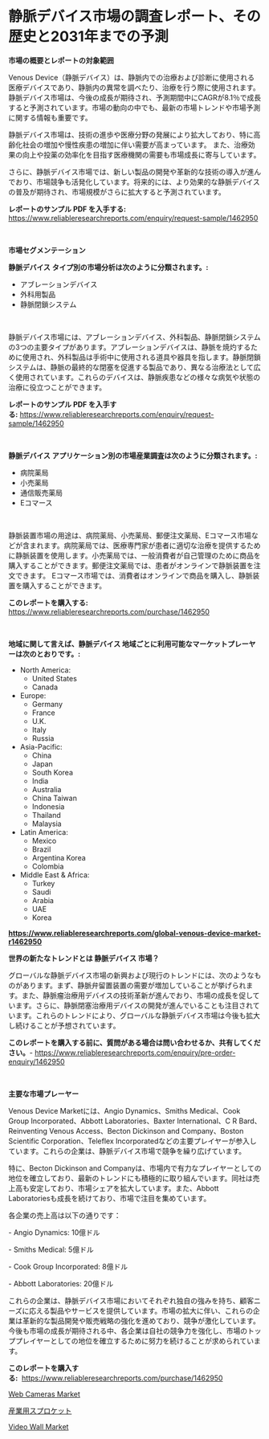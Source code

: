 <p><h1>静脈デバイス市場の調査レポート、その歴史と2031年までの予測</h1></p><p><strong>市場の概要とレポートの対象範囲</strong></p>
<p><p>Venous Device（静脈デバイス）は、静脈内での治療および診断に使用される医療デバイスであり、静脈内の異常を調べたり、治療を行う際に使用されます。 静脈デバイス市場は、今後の成長が期待され、予測期間中にCAGRが8.1％で成長すると予測されています。市場の動向の中でも、最新の市場トレンドや市場予測に関する情報も重要です。</p><p>静脈デバイス市場は、技術の進歩や医療分野の発展により拡大しており、特に高齢化社会の増加や慢性疾患の増加に伴い需要が高まっています。 また、治療効果の向上や投薬の効率化を目指す医療機関の需要も市場成長に寄与しています。</p><p>さらに、静脈デバイス市場では、新しい製品の開発や革新的な技術の導入が進んでおり、市場競争も活発化しています。将来的には、より効果的な静脈デバイスの普及が期待され、市場規模がさらに拡大すると予測されています。</p></p>
<p><strong>レポートのサンプル PDF を入手する:</strong> <a href="https://www.reliableresearchreports.com/enquiry/request-sample/1462950">https://www.reliableresearchreports.com/enquiry/request-sample/1462950</a></p>
<p>&nbsp;</p>
<p><strong>市場セグメンテーション</strong></p>
<p><strong>静脈デバイス タイプ別の市場分析は次のように分類されます。:</strong></p>
<p><ul><li>アブレーションデバイス</li><li>外科用製品</li><li>静脈閉鎖システム</li></ul></p>
<p>&nbsp;</p>
<p><p>静脈デバイス市場には、アブレーションデバイス、外科製品、静脈閉鎖システムの3つの主要タイプがあります。アブレーションデバイスは、静脈を焼灼するために使用され、外科製品は手術中に使用される道具や器具を指します。静脈閉鎖システムは、静脈の最終的な閉塞を促進する製品であり、異なる治療法として広く使用されています。これらのデバイスは、静脈疾患などの様々な病気や状態の治療に役立つことができます。</p></p>
<p><strong>レポートのサンプル PDF を入手する:</strong>&nbsp;<a href="https://www.reliableresearchreports.com/enquiry/request-sample/1462950">https://www.reliableresearchreports.com/enquiry/request-sample/1462950</a></p>
<p>&nbsp;</p>
<p><strong> 静脈デバイス アプリケーション別の市場産業調査は次のように分類されます。:</strong></p>
<p><ul><li>病院薬局</li><li>小売薬局</li><li>通信販売薬局</li><li>Eコマース</li></ul></p>
<p>&nbsp;</p>
<p><p>静脈装置市場の用途は、病院薬局、小売薬局、郵便注文薬局、Eコマース市場などが含まれます。病院薬局では、医療専門家が患者に適切な治療を提供するために静脈装置を使用します。小売薬局では、一般消費者が自己管理のために商品を購入することができます。郵便注文薬局では、患者がオンラインで静脈装置を注文できます。 Eコマース市場では、消費者はオンラインで商品を購入し、静脈装置を購入することができます。</p></p>
<p><strong>このレポートを購入する:</strong>&nbsp; <a href="https://www.reliableresearchreports.com/purchase/1462950">https://www.reliableresearchreports.com/purchase/1462950</a></p>
<p>&nbsp;</p>
<p><strong>地域に関して言えば、静脈デバイス 地域ごとに利用可能なマーケットプレーヤーは次のとおりです。:</strong></p>
<p><ul>
    <li>
        North America:
        <ul>
            <li>United States</li>
            <li>Canada</li>
        </ul>
    </li>
    <li>
        Europe:
        <ul>
            <li>Germany</li>
            <li>France</li>
            <li>U.K.</li>
            <li>Italy</li>
            <li>Russia</li>
        </ul>
    </li>
    <li>
        Asia-Pacific:
        <ul>
            <li>China</li>
            <li>Japan</li>
            <li>South Korea</li>
            <li>India</li>
            <li>Australia</li>
            <li>China Taiwan</li>
            <li>Indonesia</li>
            <li>Thailand</li>
            <li>Malaysia</li>
        </ul>
    </li>
    <li>
        Latin America:
        <ul>
            <li>Mexico</li>
            <li>Brazil</li>
            <li>Argentina Korea</li>
            <li>Colombia</li>
        </ul>
    </li>
    <li>
        Middle East & Africa:
        <ul>
            <li>Turkey</li>
            <li>Saudi</li>
            <li>Arabia</li>
            <li>UAE</li>
            <li>Korea</li>
        </ul>
    </li>
    </ul></p>
<p><strong><a href="https://www.reliableresearchreports.com/global-venous-device-market-r1462950">https://www.reliableresearchreports.com/global-venous-device-market-r1462950</a></strong>&nbsp;</p>
<p><strong>世界の新たなトレンドとは 静脈デバイス 市場？</strong></p>
<p><p>グローバルな静脈デバイス市場の新興および現行のトレンドには、次のようなものがあります。まず、静脈弁留置装置の需要が増加していることが挙げられます。また、静脈瘤治療用デバイスの技術革新が進んでおり、市場の成長を促しています。さらに、静脈閉塞治療用デバイスの開発が進んでいることも注目されています。これらのトレンドにより、グローバルな静脈デバイス市場は今後も拡大し続けることが予想されています。</p></p>
<p><strong>このレポートを購入する前に、質問がある場合は問い合わせるか、共有してください。</strong>- <a href="https://www.reliableresearchreports.com/enquiry/pre-order-enquiry/1462950">https://www.reliableresearchreports.com/enquiry/pre-order-enquiry/1462950</a></p>
<p>&nbsp;</p>
<p><strong>主要な市場プレーヤー</strong></p>
<p><p>Venous Device Marketには、Angio Dynamics、Smiths Medical、Cook Group Incorporated、Abbott Laboratories、Baxter International、C R Bard、Reinventing Venous Access、Becton Dickinson and Company、Boston Scientific Corporation、Teleflex Incorporatedなどの主要プレイヤーが参入しています。これらの企業は、静脈デバイス市場で競争を繰り広げています。</p><p>特に、Becton Dickinson and Companyは、市場内で有力なプレイヤーとしての地位を確立しており、最新のトレンドにも積極的に取り組んでいます。同社は売上高も安定しており、市場シェアを拡大しています。また、Abbott Laboratoriesも成長を続けており、市場で注目を集めています。</p><p>各企業の売上高は以下の通りです：</p><p>- Angio Dynamics: 10億ドル</p><p>- Smiths Medical: 5億ドル</p><p>- Cook Group Incorporated: 8億ドル</p><p>- Abbott Laboratories: 20億ドル</p><p>これらの企業は、静脈デバイス市場においてそれぞれ独自の強みを持ち、顧客ニーズに応える製品やサービスを提供しています。市場の拡大に伴い、これらの企業は革新的な製品開発や販売戦略の強化を進めており、競争が激化しています。今後も市場の成長が期待される中、各企業は自社の競争力を強化し、市場のトッププレイヤーとしての地位を確立するために努力を続けることが求められています。</p></p>
<p><strong>このレポートを購入する:</strong>&nbsp;&nbsp;<a href="https://www.reliableresearchreports.com/purchase/1462950">https://www.reliableresearchreports.com/purchase/1462950</a></p>
<p><p><a href="https://zircon-bluebell-299.notion.site/Web-Cameras-Market-Size-Reveals-the-Best-Marketing-Channels-In-Global-Industry-0ab136c36fe94b2b8ad8fc2aea7729c2">Web Cameras Market</a></p><p><a href="https://github.com/bevdtkn4419963/Market-Research-Report-List-1/blob/main/603922830693.md">産業用スプロケット</a></p><p><a href="https://github.com/kathiaseamanalvaradovlprc2h/Market-Research-Report-List-2/blob/main/video-wall-market.md">Video Wall Market</a></p></p>